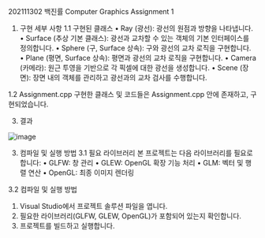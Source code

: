 202111302 백진률
Computer Graphics Assignment 1

1. 구현 세부 사항
1.1 구현된 클래스
•	Ray (광선): 광선의 원점과 방향을 나타냅니다.
•	Surface (추상 기본 클래스): 광선과 교차할 수 있는 객체의 기본 인터페이스를 정의합니다.
•	Sphere (구, Surface 상속): 구와 광선의 교차 로직을 구현합니다.
•	Plane (평면, Surface 상속): 평면과 광선의 교차 로직을 구현합니다.
•	Camera (카메라): 원근 투영을 기반으로 각 픽셀에 대한 광선을 생성합니다.
•	Scene (장면): 장면 내의 객체를 관리하고 광선과의 교차 검사를 수행합니다.

1.2 Assignment.cpp
구현한 클래스 및 코드들은 Assignment.cpp 안에 존재하고, 구현되었습니다.

3. 결과

 ![image](https://github.com/user-attachments/assets/301275ed-2aed-47ad-b37f-215854bcb1f3)

3. 컴파일 및 실행 방법
3.1 필요 라이브러리
본 프로젝트는 다음 라이브러리를 필요로 합니다:
•	GLFW: 창 관리
•	GLEW: OpenGL 확장 기능 처리
•	GLM: 벡터 및 행렬 연산
•	OpenGL: 최종 이미지 렌더링

3.2 컴파일 및 실행 방법
1.	Visual Studio에서 프로젝트 솔루션 파일을 엽니다.
2.	필요한 라이브러리(GLFW, GLEW, OpenGL)가 포함되어 있는지 확인합니다.
3.	프로젝트를 빌드하고 실행합니다.
